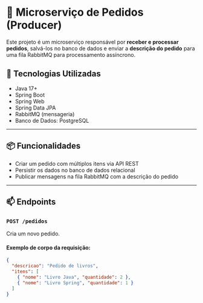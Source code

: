 # 🧾 Microserviço de Pedidos (Producer)

Este projeto é um microserviço responsável por **receber e processar pedidos**, salvá-los no banco de dados e enviar a **descrição do pedido** para uma fila RabbitMQ para processamento assíncrono.

## 🔧 Tecnologias Utilizadas

- Java 17+
- Spring Boot
- Spring Web
- Spring Data JPA
- RabbitMQ (mensageria)
- Banco de Dados: PostgreSQL

---

## 📦 Funcionalidades

- Criar um pedido com múltiplos itens via API REST
- Persistir os dados no banco de dados relacional
- Publicar mensagens na fila RabbitMQ com a descrição do pedido

---

## 📫 Endpoints

### `POST /pedidos`
Cria um novo pedido.

#### Exemplo de corpo da requisição:

```json
{
  "descricao": "Pedido de livros",
  "itens": [
    { "nome": "Livro Java", "quantidade": 2 },
    { "nome": "Livro Spring", "quantidade": 1 }
  ]
}
